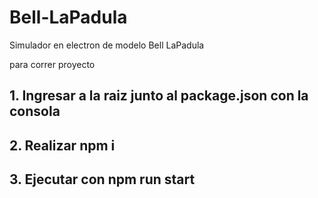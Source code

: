 # Bell-LaPadula
Simulador en electron de modelo Bell LaPadula

para correr proyecto

## 1. Ingresar a la raiz junto al package.json con la consola
## 2. Realizar npm i
## 3. Ejecutar con npm run start
